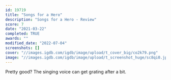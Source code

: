 ```yaml
---
id: 19719
title: "Songs for a Hero"
description: "Songs for a Hero - Review"
score: 7
date: "2021-03-22"
completed: TRUE
awards: ""
modified_date: "2022-07-04"
screenshots: []
cover: "//images.igdb.com/igdb/image/upload/t_cover_big/co2k79.png"
image: "//images.igdb.com/igdb/image/upload/t_screenshot_huge/sc8qi0.jpg"
---
```

Pretty good? The singing voice can get grating after a bit.